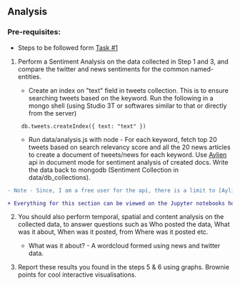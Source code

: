 ## Analysis

### Pre-requisites:

   - Steps to be followed form [Task #1](https://github.com/Saurabh3012/Application-task/tree/master/data#data-collection)

1. Perform a Sentiment Analysis on the data collected in Step 1 and 3, and compare the twitter and news sentiments for the common named-entities. 

   - Create an index on "text" field in tweets collection. This is to ensure searching tweets based on the keyword. Run the following in a mongo shell (using Studio 3T or softwares similar to that or directly from the server)
   ```shell
    db.tweets.createIndex({ text: "text" })
   ```
   - Run data/analysis.js with node - For each keyword, fetch top 20 tweets based on search relevancy score and all the 20 news articles to create a document of tweets/news for each keyword.
    Use [Aylien](https://aylien.com) api in document mode for sentiment analysis of created docs. Write the data back to mongodb (Sentiment Collection in data/db_collections).

```diff
- Note - Since, I am a free user for the api, there is a limit to [Aylien](https://aylien.com) api usage- Only 1000 requests available in one day. So, if the system doesn't work, this might be the primary reason.
```    

```diff
+ Everything for this section can be viewed on the Jupyter notebooks hosted [here]( http://34.214.41.107:8888/). Send a mail to saurabhgupta3012@gmail.com to request access.
```
    
2. You should also perform temporal, spatial and content analysis on the collected data, to answer questions such as Who posted the data, What was it about, When was it posted, from Where was it posted etc.
   - What was it about? - A wordcloud formed using news and twitter data. 

3. Report these results you found in the steps 5 & 6 using graphs. Brownie points for cool interactive visualisations.
